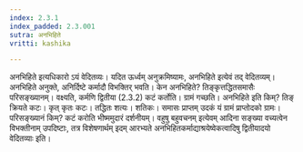 ```yaml
---
index: 2.3.1
index_padded: 2.3.001
sutra: अनभिहिते
vritti: kashika

---
```

अनभिहिते इत्यधिकारो ऽयं वेदितव्यः। यदित ऊर्ध्वम् अनुक्रमिष्यामः, अनभिहिते इत्येवं तद् वेदितव्यम्। अनभिहिते अनुक्ते, अनिर्दिष्टे कर्मादौ विभक्तिर् भवति। केन अनभिहिते? तिङ्कृत्तद्धितसमासैः परिसङ्ख्यानम्। वक्ष्यति, कर्मणि द्वितीया (2.3.2) कटं कर्तोति। ग्रामं गच्छति। अनभिहिते इति किम्? तिङ् क्रियते कटः। कृत् कृतः कटः। तद्धितः शत्यः। शतिकः। समासः प्राप्तम् उदकं यं ग्रामं प्राप्तोदको ग्रामः। परिसङ्ख्यानं किम्? कटं करोति भीष्ममुदारं दर्शनीयम्। वहुषु बहुवचनम् इत्येवम् आदिना सङ्ख्या वच्यत्वेन विभक्तीनाम् उपदिष्टाः, तत्र विशेषणार्थम् इदम् आरभ्यते अनभिहितकर्माद्याश्रयेष्वेकत्वादिषु द्वितीयादयो वेदितव्याः इति।